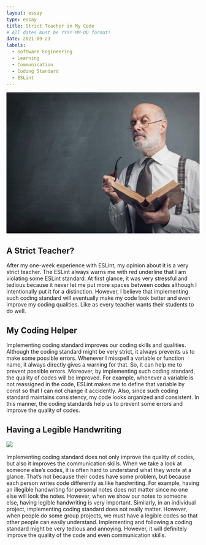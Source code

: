 ```yaml
---
layout: essay
type: essay
title: Strict Teacher in My Code
# All dates must be YYYY-MM-DD format!
date: 2021-09-23
labels:
  - Software Engineering
  - Learning
  - Communication
  - Coding Standard
  - ESLint
---
```


<img class="ui medium right floated image" src="../images/strict-teacher.jpg">

## A Strict Teacher?

After my one-week experience with ESLint, my opinion about it is a very strict teacher. The ESLint always warns me with red underline that I am violating some ESLint standard. At first glance, it was very stressful and tedious because it never let me put more spaces between codes although I intentionally put it for a distinction. However, I believe that implementing such coding standard will eventually make my code look better and even improve my coding qualities. Like as every teacher wants their students to do well. 



## My Coding Helper

Implementing coding standard improves our coding skills and qualities. Although the coding standard might be very strict, it always prevents us to make some possible errors. Whenever I misspell a variable or function name, it always directly gives a warning for that. So, it can help me to prevent possible errors. Moreover, by implementing such coding standard, the quality of codes will be improved. For example, whenever a variable is not reassigned in the code, ESLint makes me to define that variable by const so that I can not change it accidently. Also, since such coding standard maintains consistency, my code looks organized and consistent. In this manner, the coding standards help us to prevent some errors and improve the quality of codes. 




## Having a Legible Handwriting

<img class="ui medium left image" src="../images/coding-communicate.jpg">

Implementing coding standard does not only improve the quality of codes, but also it improves the communication skills. When we take a look at someone else’s codes, it is often hard to understand what they wrote at a glance. That’s not because their codes have some problem, but because each person writes code differently as like handwriting.  For example, having an illegible handwriting for personal notes does not matter since no one else will look the notes. However, when we show our notes to someone else, having legible handwriting is very important. Similarly, in an individual project, implementing coding standard does not really matter. However, when people do some group projects, we must have a legible codes so that other people can easily understand. Implementing and following a coding standard might be very tedious and annoying. However, it will definitely improve the quality of the code and even communication skills. 
